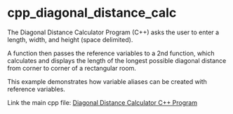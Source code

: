 # cpp_diagonal_distance_calc
The Diagonal Distance Calculator Program (C++) asks the user to enter a length, width, and height (space delimited). 

A function then passes the reference variables to a 2nd function, which calculates and displays the length of the longest possible diagonal distance from corner to corner of a rectangular room.

This example demonstrates how variable aliases can be created with reference variables.

Link the main cpp file: <a href="">Diagonal Distance Calculator C++ Program</a>
